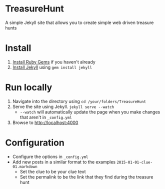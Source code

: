 # TreasureHunt
A simple Jekyll site that allows you to create simple web driven treasure hunts

# Install

1. [Install Ruby Gems](https://rubygems.org/pages/download) if you haven't already
2. [Install Jekyll](http://jekyllrb.com/) using `gem install jekyll`

# Run locally

1. Navigate into the directory using `cd /your/folders/TreasureHunt`
2. Serve the site using Jekyll. `jekyll serve --watch`
    * `--watch` will automatically update the page when you make changes that aren't in `_config.yml`
3. Browse to [http://localhost:4000](http://localhost:4000)

# Configuration

* Configure the options in `_config.yml`
* Add new posts in a similar format to the examples `2015-01-01-clue-01.markdown`
    * Set the clue to be your clue text
    * Set the permalink to be the link that they find during the treasure hunt
